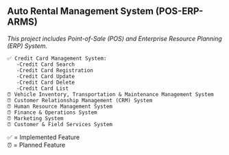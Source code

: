 ## Auto Rental Management System (POS-ERP-ARMS)

*This project includes Point-of-Sale (POS) and Enterprise Resource Planning (ERP) System.*
```
✅ Credit Card Management System:
   -Credit Card Search
   -Credit Card Registration
   -Credit Card Update
   -Credit Card Delete
   -Credit Card List
⏰ Vehicle Inventory, Transportation & Maintenance Management System
⏰ Customer Relationship Management (CRM) System
⏰ Human Resource Management System
⏰ Finance & Operations System
⏰ Marketing System
⏰ Customer & Field Services System
```
✅ = Implemented Feature  
⏰ = Planned Feature
